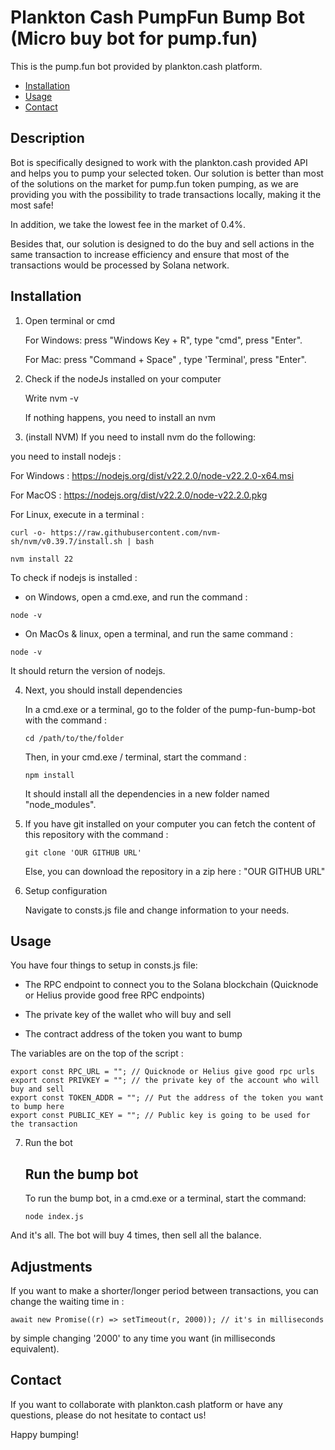 # Plankton Cash PumpFun Bump Bot (Micro buy bot for pump.fun)

This is the pump.fun bot provided by plankton.cash platform.

- [Installation](#installation)
- [Usage](#usage)
- [Contact](#contact)

## Description

Bot is specifically designed to work with the plankton.cash provided API and helps you to pump your selected token.
Our solution is better than most of the solutions on the market for pump.fun token pumping, as we are providing you with the possibility to trade transactions locally, making it the most safe!

In addition, we take the lowest fee in the market of 0.4%.

Besides that, our solution is designed to do the buy and sell actions in the same transaction to increase efficiency and ensure that most of the transactions would be processed by Solana network.

## Installation

1. Open terminal or cmd

   For Windows: press "Windows Key + R", type "cmd", press "Enter".

   For Mac: press "Command + Space" , type 'Terminal', press "Enter".

2. Check if the nodeJs installed on your computer

   Write nvm -v

   If nothing happens, you need to install an nvm

3. (install NVM) If you need to install nvm do the following:

you need to install nodejs :

For Windows : https://nodejs.org/dist/v22.2.0/node-v22.2.0-x64.msi

For MacOS : https://nodejs.org/dist/v22.2.0/node-v22.2.0.pkg

For Linux, execute in a terminal :

```
curl -o- https://raw.githubusercontent.com/nvm-sh/nvm/v0.39.7/install.sh | bash

nvm install 22
```

To check if nodejs is installed :

- on Windows, open a cmd.exe, and run the command :

```
node -v
```

- On MacOs & linux, open a terminal, and run the same command :

```
node -v
```

It should return the version of nodejs.

4. Next, you should install dependencies

   In a cmd.exe or a terminal, go to the folder of the pump-fun-bump-bot with the command :

   ```
   cd /path/to/the/folder
   ```

   Then, in your cmd.exe / terminal, start the command :

   ```
   npm install
   ```

   It should install all the dependencies in a new folder named "node_modules".

5. If you have git installed on your computer you can fetch the content of this repository with the command :

   ```
   git clone 'OUR GITHUB URL'
   ```

   Else, you can download the repository in a zip here : "OUR GITHUB URL"

6. Setup configuration

   Navigate to consts.js file and change information to your needs.

## Usage

You have four things to setup in consts.js file:

- The RPC endpoint to connect you to the Solana blockchain (Quicknode or Helius provide good free RPC endpoints)

- The private key of the wallet who will buy and sell

- The contract address of the token you want to bump

The variables are on the top of the script :

```
export const RPC_URL = ""; // Quicknode or Helius give good rpc urls
export const PRIVKEY = ""; // the private key of the account who will buy and sell
export const TOKEN_ADDR = ""; // Put the address of the token you want to bump here
export const PUBLIC_KEY = ""; // Public key is going to be used for the transaction
```

7. Run the bot

   ## Run the bump bot

   To run the bump bot, in a cmd.exe or a terminal, start the command:

   ```
   node index.js
   ```

And it's all. The bot will buy 4 times, then sell all the balance.

## Adjustments

If you want to make a shorter/longer period between transactions, you can change the waiting time in :

    await new Promise((r) => setTimeout(r, 2000)); // it's in milliseconds

by simple changing '2000' to any time you want (in milliseconds equivalent).

## Contact

If you want to collaborate with plankton.cash platform or have any questions, please do not hesitate to contact us!

Happy bumping!
